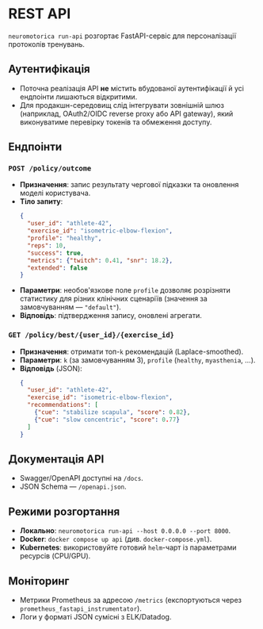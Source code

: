 # REST API

`neuromotorica run-api` розгортає FastAPI-сервіс для персоналізації протоколів тренувань.

## Аутентифікація
- Поточна реалізація API **не** містить вбудованої аутентифікації й усі ендпоінти лишаються відкритими.
- Для продакшн-середовищ слід інтегрувати зовнішній шлюз (наприклад, OAuth2/OIDC reverse proxy або API gateway), який виконуватиме перевірку токенів та обмеження доступу.

## Ендпоінти
### `POST /policy/outcome`
- **Призначення**: запис результату чергової підказки та оновлення моделі користувача.
- **Тіло запиту**:
  ```json
  {
    "user_id": "athlete-42",
    "exercise_id": "isometric-elbow-flexion",
    "profile": "healthy",
    "reps": 10,
    "success": true,
    "metrics": {"twitch": 0.41, "snr": 18.2},
    "extended": false
  }
  ```
- **Параметри**: необов'язкове поле `profile` дозволяє розрізняти статистику для різних клінічних сценаріїв (значення за замовчуванням — `"default"`).
- **Відповідь**: підтвердження запису, оновлені агрегати.

### `GET /policy/best/{user_id}/{exercise_id}`
- **Призначення**: отримати топ-`k` рекомендацій (Laplace-smoothed).
- **Параметри**: `k` (за замовчуванням 3), `profile` (`healthy`, `myasthenia`, ...).
- **Відповідь** (JSON):
  ```json
  {
    "user_id": "athlete-42",
    "exercise_id": "isometric-elbow-flexion",
    "recommendations": [
      {"cue": "stabilize scapula", "score": 0.82},
      {"cue": "slow concentric", "score": 0.77}
    ]
  }
  ```

## Документація API
- Swagger/OpenAPI доступні на `/docs`.
- JSON Schema — `/openapi.json`.

## Режими розгортання
- **Локально**: `neuromotorica run-api --host 0.0.0.0 --port 8000`.
- **Docker**: `docker compose up api` (див. `docker-compose.yml`).
- **Kubernetes**: використовуйте готовий `helm`-чарт із параметрами ресурсів (CPU/GPU).

## Моніторинг
- Метрики Prometheus за адресою `/metrics` (експортуються через `prometheus_fastapi_instrumentator`).
- Логи у форматі JSON сумісні з ELK/Datadog.
